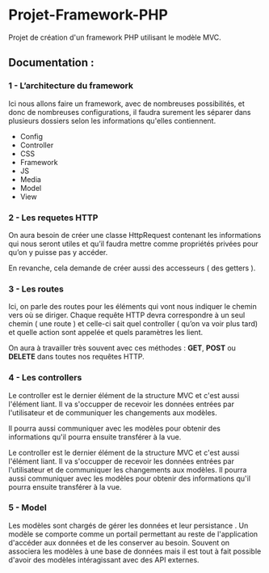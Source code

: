 # Projet-Framework-PHP

Projet de création d'un framework PHP utilisant le modèle MVC.

## Documentation :

### 1 - L’architecture du framework

Ici nous allons faire un framework, 
avec de nombreuses possibilités, 
et donc de nombreuses configurations, 
il faudra surement les séparer dans plusieurs 
dossiers selon les informations qu'elles contiennent.

   - Config
   - Controller
   - CSS
   - Framework
   - JS
   - Media
   - Model 
   - View 

### 2 - Les requetes HTTP

On aura besoin de créer une classe HttpRequest
 contenant les informations qui nous seront utiles et
 qu’il faudra mettre comme propriétés privées pour qu’on 
 y puisse pas y accéder.

En revanche, cela demande de créer aussi des 
accesseurs ( des getters ).

### 3 - Les routes

Ici, on parle des routes pour les éléments qui vont nous indiquer
 le chemin vers où se diriger. Chaque requête HTTP devra correspondre 
 à un seul chemin ( une route ) et celle-ci sait quel controller 
( qu’on va voir plus tard) et quelle action sont appelée et quels paramètres les lient. 

On aura à travailler très souvent avec ces méthodes : 
**GET**, **POST** ou **DELETE** dans toutes nos requêtes HTTP.

### 4 - Les controllers 

Le controller est le dernier élément de la structure MVC et c'est aussi 
l'élément liant. Il va s'occupper de recevoir les données entrées par 
l'utilisateur et de communiquer les changements aux modèles. 

Il pourra aussi communiquer avec les modèles pour obtenir des informations 
qu'il pourra ensuite transférer à la vue.

Le controller est le dernier élément de la structure MVC et c'est aussi l'élément liant. 
Il va s'occupper de recevoir les données entrées par l'utilisateur et de communiquer 
les changements aux modèles. Il pourra aussi communiquer avec les modèles pour obtenir 
des informations qu'il pourra ensuite transférer à la vue.

### 5 - Model

Les modèles sont chargés de gérer les données et leur persistance . 
Un modèle se comporte comme un portail permettant au reste de l'application 
d'accéder aux données et de les conserver au besoin. Souvent on associera 
les modèles à une base de données mais il est tout à fait possible d'avoir 
des modèles intéragissant avec des API externes.
